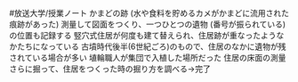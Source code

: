 #放送大学/授業ノート
かまどの跡 (水や食料を貯めるカメがかまどに流用された痕跡があった)
測量して図面をつくり、一つひとつの遺物 (番号が振られている) の位置も記録する
竪穴式住居が何度も建て替えられ、住居跡が重なったようなかたちになっている
古墳時代後半(6世紀ごろ)のもので、住居のなかに遺物が残されている場合が多い
埴輪職人が集団で入植した場所だった
住居の床面の測量
さらに掘って、住居をつくった時の掘り方を調べる→完了

